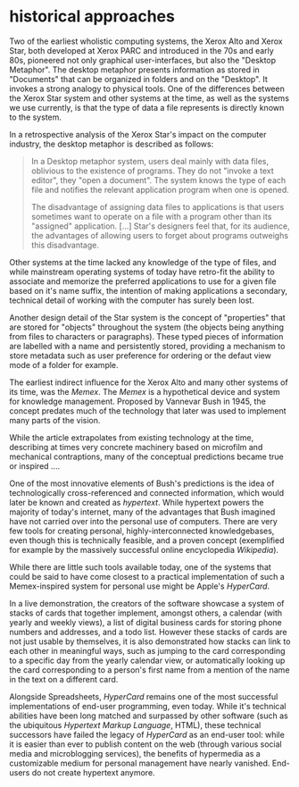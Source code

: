 historical approaches
=====================

Two of the earliest wholistic computing systems, the Xerox Alto and Xerox Star, both developed at Xerox PARC and
introduced in the 70s and early 80s, pioneered not only graphical user-interfaces, but also the "Desktop Metaphor".
The desktop metaphor presents information as stored in "Documents" that can be organized in folders and on the
"Desktop". It invokes a strong analogy to physical tools. One of the differences between the Xerox Star system and
other systems at the time, as well as the systems we use currently, is that the type of data a file represents is
directly known to the system.

In a retrospective analysis of the Xerox Star's impact on the computer
industry<mmm-embed path="../references/xerox-star" wrap="sidenote"></mmm-embed>, the desktop metaphor is described as
follows:

> In a Desktop metaphor system, users deal mainly with data files, oblivious to the existence of programs.
> They do not "invoke a text editor", they "open a document".
> The system knows the type of each file and notifies the relevant application program when one is opened.
>
> The disadvantage of assigning data files to applications is that users sometimes want to operate on a file with a
> program other than its "assigned" application. \[...\]
> Star's designers feel that, for its audience, the advantages of allowing users to forget about programs outweighs
> this disadvantage.

Other systems at the time lacked any knowledge of the type of files, and while mainstream operating systems of today
have retro-fit the ability to associate and memorize the preferred applications to use for a given file based on it's
name suffix, the intention of making applications a secondary, technical detail of working with the computer has
surely been lost.

Another design detail of the Star system is the concept of "properties" that are stored for "objects" throughout the
system (the objects being anything from files to characters or paragraphs). These typed pieces of information are
labelled with a name and persistently stored, providing a mechanism to store metadata such as user preference for
ordering or the defaut view mode of a folder for example.

<mmm-embed path="star-graph" facet="note" wrap="marginnote" style="margin-top: 1rem;"></mmm-embed>
<mmm-embed path="star-graph" nolink></mmm-embed>

The earliest indirect influence for the Xerox Alto and many other systems of its time, was the *Memex*.
The *Memex* is a hypothetical device and system for knowledge management. Proposed by Vannevar Bush in 1945<mmm-embed
path="../references/memex" wrap="sidenote"></mmm-embed>, the concept predates much of the technology that later was used
to implement many parts of the vision.

While the article extrapolates from existing technology at the time, describing at times
very concrete machinery based on microfilm and mechanical contraptions, many of the conceptual predictions became
true or inspired  ....

One of the most innovative elements of Bush's predictions is the idea of technologically cross-referenced and
connected information, which would later be known and created as *hypertext*. While hypertext powers the majority of
today's internet, many of the advantages that Bush imagined have not carried over into the personal use of computers.
There are very few tools for creating personal, highly-interconnected knowledgebases, even though this is technically
feasible, and a proven concept (exemplified for example by the massively successful online encyclopedia
*Wikipedia*<mmm-embed path="../references/wikipedia" wrap="sidenote"></mmm-embed>).

While there are little such tools available today, one of the systems that could be said to have come closest to a
practical implementation of such a Memex-inspired system for personal use might be Apple's *HyperCard*.

In a live demonstration<mmm-embed path="../references/hypercard" wrap="sidenote"></mmm-embed>, the creators of the
software showcase a system of stacks of cards that together implement, amongst others, a calendar (with yearly and
weekly views), a list of digital business cards for storing phone numbers and addresses, and a todo list. However these
stacks of cards are not just usable by themselves, it is also demonstrated how stacks can link to each other in
meaningful ways, such as jumping to the card corresponding to a specific day from the yearly calendar view, or
automatically looking up the card corresponding to a person's first name from a mention of the name in the text on a
different card.

Alongside Spreadsheets, *HyperCard* remains one of the most successful implementations of end-user programming, even
today. While it's technical abilities have been long matched and surpassed by other software (such as the ubiquitous
*Hypertext Markup Language*, HTML), these technical successors have failed the legacy of *HyperCard* as an end-user
tool: while it is easier than ever to publish content on the web (through various social media and microblogging
services), the benefits of hypermedia as a customizable medium for personal management have nearly vanished.
End-users do not create hypertext anymore.
